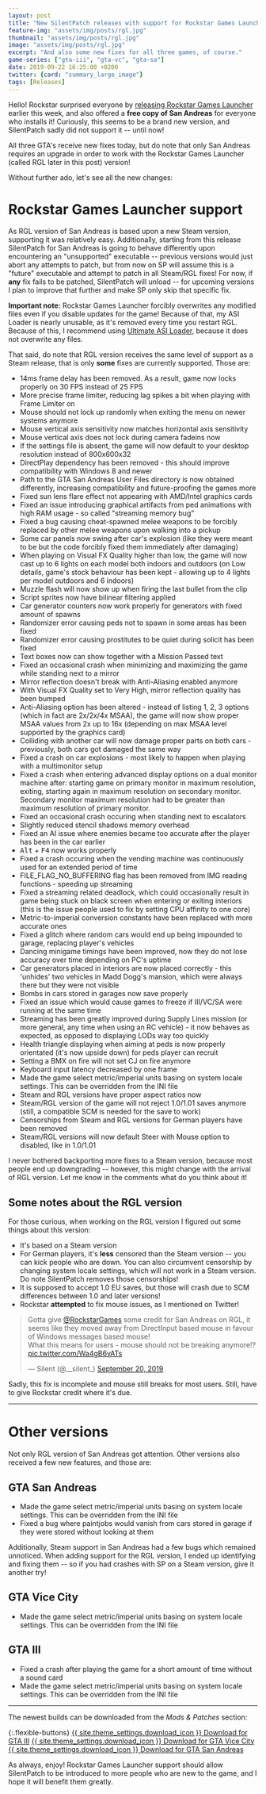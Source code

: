 ```yaml
---
layout: post
title: "New SilentPatch releases with support for Rockstar Games Launcher version!"
feature-img: "assets/img/posts/rgl.jpg"
thumbnail: "assets/img/posts/rgl.jpg"
image: "assets/img/posts/rgl.jpg"
excerpt: "And also some new fixes for all three games, of course."
game-series: ["gta-iii", "gta-vc", "gta-sa"]
date: 2019-09-22 16:25:00 +0200
twitter: {card: "summary_large_image"}
tags: [Releases]
---
```

Hello! Rockstar surprised everyone by [releasing Rockstar Games Launcher](https://socialclub.rockstargames.com/rockstar-games-launcher) earlier this week,
and also offered a **free copy of San Andreas** for everyone who installs it!
Curiously, this seems to be a brand new version, and SilentPatch sadly did not support it -- until now!

All three GTA's receive new fixes today, but do note that only San Andreas requires an upgrade in order to work with
the Rockstar Games Launcher (called RGL later in this post) version!

Without further ado, let's see all the new changes:

Rockstar Games Launcher support
===============================

As RGL version of San Andreas is based upon a new Steam version, supporting it was relatively easy.
Additionally, starting from this release SilentPatch for San Andreas is going to behave differently upon encountering an "unsupported"
executable -- previous versions would just abort any attempts to patch, but from now on SP will assume this is a "future" executable
and attempt to patch in all Steam/RGL fixes!
For now, if **any** fix fails to be patched, SilentPatch will unload -- for upcoming versions I plan to improve that further
and make SP only skip that specific fix.

**Important note:** Rockstar Games Launcher forcibly overwrites any modified files even if you disable updates for the game!
Because of that, my ASI Loader is nearly unusable, as it's removed every time you restart RGL. Because of this,
I recommend using [Ultimate ASI Loader](https://github.com/ThirteenAG/Ultimate-ASI-Loader/releases/latest/download/Ultimate-ASI-Loader.zip), because it does not overwrite any files.

That said, do note that RGL version receives the same level of support as a Steam release,
that is only **some** fixes are currently supported. Those are:

* 14ms frame delay has been removed. As a result, game now locks properly on 30 FPS instead of 25 FPS
* More precise frame limiter, reducing lag spikes a bit when playing with Frame Limiter on
* Mouse should not lock up randomly when exiting the menu on newer systems anymore
* Mouse vertical axis sensitivity now matches horizontal axis sensitivity
* Mouse vertical axis does not lock during camera fadeins now
* If the settings file is absent, the game will now default to your desktop resolution instead of 800x600x32
* DirectPlay dependency has been removed - this should improve compatibility with Windows 8 and newer
* Path to the GTA San Andreas User Files directory is now obtained differently, increasing compatibility and future-proofing the games more
* Fixed sun lens flare effect not appearing with AMD/Intel graphics cards
* Fixed an issue introducing graphical artifacts from ped animations with high RAM usage - so called "streaming memory bug"
* Fixed a bug causing cheat-spawned melee weapons to be forcibly replaced by other melee weapons upon walking into a pickup
* Some car panels now swing after car's explosion (like they were meant to be but the code forcibly fixed them immediately after damaging)
* When playing on Visual FX Quality higher than low, the game will now cast up to 6 lights on each model both indoors and outdoors (on Low details, game's stock behaviour has been kept - allowing up to 4 lights per model outdoors and 6 indoors)
* Muzzle flash will now show up when firing the last bullet from the clip
* Script sprites now have bilinear filtering applied
* Car generator counters now work properly for generators with fixed amount of spawns
* Randomizer error causing peds not to spawn in some areas has been fixed
* Randomizer error causing prostitutes to be quiet during solicit has been fixed
* Text boxes now can show together with a Mission Passed text
* Fixed an occasional crash when minimizing and maximizing the game while standing next to a mirror
* Mirror reflection doesn't break with Anti-Aliasing enabled anymore
* With Visual FX Quality set to Very High, mirror reflection quality has been bumped
* Anti-Aliasing option has been altered - instead of listing 1, 2, 3 options (which in fact are 2x/2x/4x MSAA), the game will now show proper MSAA values from 2x up to 16x (depending on max MSAA level supported by the graphics card)
* Colliding with another car will now damage proper parts on both cars - previously, both cars got damaged the same way
* Fixed a crash on car explosions - most likely to happen when playing with a multimonitor setup
* Fixed a crash when entering advanced display options on a dual monitor machine after: starting game on primary monitor in maximum resolution, exiting, starting again in maximum resolution on secondary monitor. Secondary monitor maximum resolution had to be greater than maximum resolution of primary monitor.
* Fixed an occasional crash occuring when standing next to escalators
* Slightly reduced stencil shadows memory overhead
* Fixed an AI issue where enemies became too accurate after the player has been in the car earlier
* <kbd>Alt</kbd> + <kbd>F4</kbd> now works properly
* Fixed a crash occuring when the vending machine was continuously used for an extended period of time
* FILE_FLAG_NO_BUFFERING flag has been removed from IMG reading functions - speeding up streaming
* Fixed a streaming related deadlock, which could occasionally result in game being stuck on black screen when entering or exiting interiors (this is the issue people used to fix by setting CPU affinity to one core)
* Metric-to-imperial conversion constants have been replaced with more accurate ones
* Fixed a glitch where random cars would end up being impounded to garage, replacing player's vehicles
* Dancing minigame timings have been improved, now they do not lose accuracy over time depending on PC's uptime
* Car generators placed in interiors are now placed correctly - this 'unhides' two vehicles in Madd Dogg's mansion, which were always there but they were not visible
* Bombs in cars stored in garages now save properly
* Fixed an issue which would cause games to freeze if III/VC/SA were running at the same time
* Streaming has been greatly improved during Supply Lines mission (or more general, any time when using an RC vehicle) - it now behaves as expected, as opposed to displaying LODs way too quickly
* Health triangle displaying when aiming at peds is now properly orientated (it's now upside down) for peds player can recruit
* Setting a BMX on fire will not set CJ on fire anymore
* Keyboard input latency decreased by one frame
* Made the game select metric/imperial units basing on system locale settings. This can be overridden from the INI file
* Steam and RGL versions have proper aspect ratios now
* Steam/RGL version of the game will not reject 1.0/1.01 saves anymore (still, a compatible SCM is needed for the save to work)
* Censorships from Steam and RGL versions for German players have been removed
* Steam/RGL versions will now default Steer with Mouse option to disabled, like in 1.0/1.01

I never bothered backporting more fixes to a Steam version, because most people end up downgrading -- however,
this might change with the arrival of RGL version. Let me know in the comments what do you think about it!

Some notes about the RGL version
--------------------------------

For those curious, when working on the RGL version I figured out some things about this version:
* It's based on a Steam version
* For German players, it's **less** censored than the Steam version -- you can kick people who are down.
  You can also circumvent censorship by changing system locale settings, which will not work in a Steam version.
  Do note SilentPatch removes those censorships!
* It is supposed to accept 1.0 EU saves, but those will crash due to SCM differences between 1.0 and later versions!
* Rockstar **attempted** to fix mouse issues, as I mentioned on Twitter!

<blockquote class="twitter-tweet" data-align="center"><p lang="en" dir="ltr">Gotta give <a href="https://twitter.com/RockstarGames?ref_src=twsrc%5Etfw">@RockstarGames</a> some credit for San Andreas on RGL, it seems like they moved away from DirectInput based mouse in favour of Windows messages based mouse!<br>What this means for users - mouse should not be breaking anymore!? <a href="https://t.co/Wa4gB6vATs">pic.twitter.com/Wa4gB6vATs</a></p>&mdash; Silent (@__silent_) <a href="https://twitter.com/__silent_/status/1175106767325487104?ref_src=twsrc%5Etfw">September 20, 2019</a></blockquote> <script async src="https://platform.twitter.com/widgets.js" charset="utf-8"></script>

Sadly, this fix is incomplete and mouse still breaks for most users. Still, have to give Rockstar credit where it's due.

***

Other versions
==============

Not only RGL version of San Andreas got attention. Other versions also received a few new features, and those are:

GTA San Andreas
---------------

* Made the game select metric/imperial units basing on system locale settings. This can be overridden from the INI file
* Fixed a bug where paintjobs would vanish from cars stored in garage if they were stored without looking at them

Additionally, Steam support in San Andreas had a few bugs which remained unnoticed.
When adding support for the RGL version, I ended up identifying and fixing them -- so if you had crashes with SP on a Steam version,
give it another try!

GTA Vice City
-------------

* Made the game select metric/imperial units basing on system locale settings. This can be overridden from the INI file

GTA III
-------

* Fixed a crash after playing the game for a short amount of time without a sound card
* Made the game select metric/imperial units basing on system locale settings. This can be overridden from the INI file

***

The newest builds can be downloaded from the *Mods & Patches* section:

{:.flexible-buttons}
<a href="{% link _games/gta/gta-iii.md %}#silentpatch" class="button">{{ site.theme_settings.download_icon }} Download for GTA III</a>
<a href="{% link _games/gta/gta-vc.md %}#silentpatch" class="button">{{ site.theme_settings.download_icon }} Download for GTA Vice City</a>
<a href="{% link _games/gta/gta-sa.md %}#silentpatch" class="button">{{ site.theme_settings.download_icon }} Download for GTA San Andreas</a>

As always, enjoy! Rockstar Games Launcher support should allow SilentPatch to be introduced to more people who are new to the game,
and I hope it will benefit them greatly.